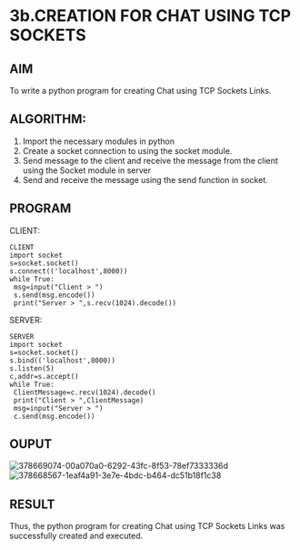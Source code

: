 # 3b.CREATION FOR CHAT USING TCP SOCKETS
## AIM
To write a python program for creating Chat using TCP Sockets Links.
## ALGORITHM:
1. Import the necessary modules in python
2. Create a socket connection to using the socket module.
3. Send message to the client and receive the message from the client using the Socket module in
 server
4. Send and receive the message using the send function in socket.
## PROGRAM
CLIENT:
```
CLIENT
import socket
s=socket.socket()
s.connect(('localhost',8000))
while True:
 msg=input("Client > ")
 s.send(msg.encode())
 print("Server > ",s.recv(1024).decode())
```
SERVER:
```
SERVER
import socket
s=socket.socket()
s.bind(('localhost',8000))
s.listen(5)
c,addr=s.accept()
while True:
 ClientMessage=c.recv(1024).decode()
 print("Client > ",ClientMessage)
 msg=input("Server > ")
 c.send(msg.encode())
```
## OUPUT


![378669074-00a070a0-6292-43fc-8f53-78ef7333336d](https://github.com/user-attachments/assets/5d7090fa-eefd-4196-a519-cddaed8f9d0e)
![378668567-1eaf4a91-3e7e-4bdc-b464-dc51b18f1c38](https://github.com/user-attachments/assets/a9354935-866a-42fd-ac7f-985c2a16c5fc)


## RESULT
Thus, the python program for creating Chat using TCP Sockets Links was successfully 
created and executed.
